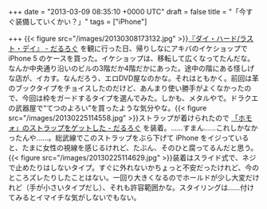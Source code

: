 
+++
date = "2013-03-09 08:35:10 +0000 UTC"
draft = false
title = "「今すぐ装備していくかい？」"
tags = ["iPhone"]

+++
{{< figure src="/images/20130308173132.jpg"  >}}<a href="https://blog.daruyanagi.jp/entry/2013/02/24/004752">『ダイ・ハード/ラスト・デイ』 - だるろぐ</a> を観に行った日、帰りしなにアキバのイケショップで iPhone 5 のケースを買った。イケショップは、移転して広くなってたんだな。なんか中央通り沿いのビルの3階だか4階だかにあった。途中の階にある怪しげな店が、イカす。なんだろう、エロDVD屋なのかな。それはともかく。前回は革のブックタイプをチョイスしたのだけど、あんまり使い勝手がよくなかったので、今回は枠をガードするタイプを選んでみた。しかも、メタルやで。ドラクエの武器屋で“てつのよろい”を買ったような気分やな。{{< figure src="/images/20130225114558.jpg"  >}}ストラップが着けられたので <a href="https://blog.daruyanagi.jp/entry/2012/11/18/202001">「ホモォ」のストラップをゲットした - だるろぐ</a> を装着。……すまん……これしかなかったんや……。総武線でこのストラップをぶら下げて iPhone をイジっていると、たまに女性の視線を感じるけれど、たぶん、そのひと腐ってるんだと思う。{{< figure src="/images/20130225114629.jpg"  >}}装着はスライド式で、ネジで止めたりはしないタイプ。すぐに外れないかちょっと不安だったけれど、今のところズレたりしたことはない。一回り大きくなるのでホールドが少し大変だけれど（手が小さいタイプだし）、それも許容範囲かな。スタイリングは……付けてみるとイマイチな気がしないでもない。



